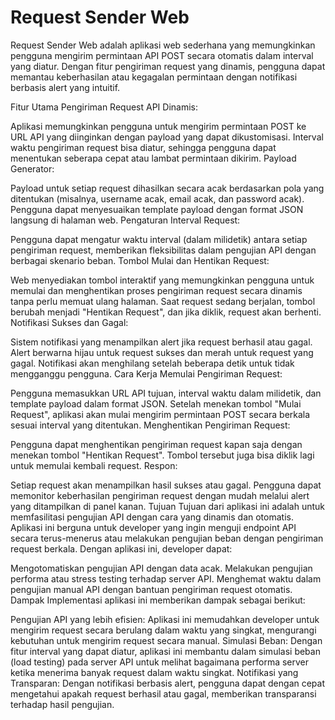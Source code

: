 # Request Sender Web
Request Sender Web adalah aplikasi web sederhana yang memungkinkan pengguna mengirim permintaan API POST secara otomatis dalam interval yang diatur. Dengan fitur pengiriman request yang dinamis, pengguna dapat memantau keberhasilan atau kegagalan permintaan dengan notifikasi berbasis alert yang intuitif.

Fitur Utama
Pengiriman Request API Dinamis:

Aplikasi memungkinkan pengguna untuk mengirim permintaan POST ke URL API yang diinginkan dengan payload yang dapat dikustomisasi.
Interval waktu pengiriman request bisa diatur, sehingga pengguna dapat menentukan seberapa cepat atau lambat permintaan dikirim.
Payload Generator:

Payload untuk setiap request dihasilkan secara acak berdasarkan pola yang ditentukan (misalnya, username acak, email acak, dan password acak).
Pengguna dapat menyesuaikan template payload dengan format JSON langsung di halaman web.
Pengaturan Interval Request:

Pengguna dapat mengatur waktu interval (dalam milidetik) antara setiap pengiriman request, memberikan fleksibilitas dalam pengujian API dengan berbagai skenario beban.
Tombol Mulai dan Hentikan Request:

Web menyediakan tombol interaktif yang memungkinkan pengguna untuk memulai dan menghentikan proses pengiriman request secara dinamis tanpa perlu memuat ulang halaman.
Saat request sedang berjalan, tombol berubah menjadi "Hentikan Request", dan jika diklik, request akan berhenti.
Notifikasi Sukses dan Gagal:

Sistem notifikasi yang menampilkan alert jika request berhasil atau gagal. Alert berwarna hijau untuk request sukses dan merah untuk request yang gagal.
Notifikasi akan menghilang setelah beberapa detik untuk tidak mengganggu pengguna.
Cara Kerja
Memulai Pengiriman Request:

Pengguna memasukkan URL API tujuan, interval waktu dalam milidetik, dan template payload dalam format JSON.
Setelah menekan tombol "Mulai Request", aplikasi akan mulai mengirim permintaan POST secara berkala sesuai interval yang ditentukan.
Menghentikan Pengiriman Request:

Pengguna dapat menghentikan pengiriman request kapan saja dengan menekan tombol "Hentikan Request". Tombol tersebut juga bisa diklik lagi untuk memulai kembali request.
Respon:

Setiap request akan menampilkan hasil sukses atau gagal. Pengguna dapat memonitor keberhasilan pengiriman request dengan mudah melalui alert yang ditampilkan di panel kanan.
Tujuan
Tujuan dari aplikasi ini adalah untuk memfasilitasi pengujian API dengan cara yang dinamis dan otomatis. Aplikasi ini berguna untuk developer yang ingin menguji endpoint API secara terus-menerus atau melakukan pengujian beban dengan pengiriman request berkala. Dengan aplikasi ini, developer dapat:

Mengotomatiskan pengujian API dengan data acak.
Melakukan pengujian performa atau stress testing terhadap server API.
Menghemat waktu dalam pengujian manual API dengan bantuan pengiriman request otomatis.
Dampak
Implementasi aplikasi ini memberikan dampak sebagai berikut:

Pengujian API yang lebih efisien: Aplikasi ini memudahkan developer untuk mengirim request secara berulang dalam waktu yang singkat, mengurangi kebutuhan untuk mengirim request secara manual.
Simulasi Beban: Dengan fitur interval yang dapat diatur, aplikasi ini membantu dalam simulasi beban (load testing) pada server API untuk melihat bagaimana performa server ketika menerima banyak request dalam waktu singkat.
Notifikasi yang Transparan: Dengan notifikasi berbasis alert, pengguna dapat dengan cepat mengetahui apakah request berhasil atau gagal, memberikan transparansi terhadap hasil pengujian.
